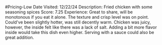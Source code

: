 #Pricing-Low
Date Visited: 12/22/24
Description:  Fried chicken with some seasoning spices
Score: 7.25
Experience: Great to share, will be monotonous if you eat it alone. The texture and crisp level was on point. Could've been slightly hotter, was still decently warm. Chicken was juicy, however, the inside felt like there was a lack of salt. Adding a bit more flavor inside would take this dish even higher. Serving with a sauce could also be great addition.